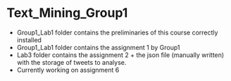 # Text_Mining_Group1
 - Group1_Lab1 folder contains the preliminaries of this course correctly installed
 - Group1_Lab1 folder contains the assignment 1 by Group1
 - Lab3 folder contains the assignment 2 + the json file (manually written) with the storage of tweets to analyse.
 - Currently working on assignment 6
